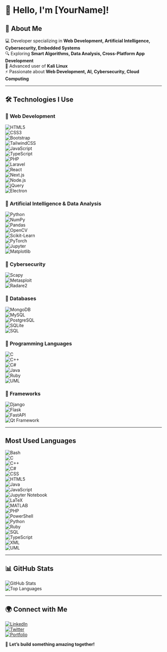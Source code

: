 # 👋 Hello, I'm [YourName]!

## 🚀 About Me
💻 Developer specializing in **Web Development, Artificial Intelligence, Cybersecurity, Embedded Systems**  
🔍 Exploring **Smart Algorithms, Data Analysis, Cross-Platform App Development**  
🐧 Advanced user of **Kali Linux**  
⚡ Passionate about **Web Development, AI, Cybersecurity, Cloud Computing**  

---

## 🛠 Technologies I Use  

### 🔹 **Web Development**  
![HTML5](https://img.shields.io/badge/HTML5-E34F26?style=for-the-badge&logo=html5&logoColor=white)  
![CSS3](https://img.shields.io/badge/CSS3-1572B6?style=for-the-badge&logo=css3&logoColor=white)  
![Bootstrap](https://img.shields.io/badge/Bootstrap-7952B3?style=for-the-badge&logo=bootstrap&logoColor=white)  
![TailwindCSS](https://img.shields.io/badge/TailwindCSS-38B2AC?style=for-the-badge&logo=tailwindcss)  
![JavaScript](https://img.shields.io/badge/JavaScript-F7DF1E?style=for-the-badge&logo=javascript&logoColor=black)  
![TypeScript](https://img.shields.io/badge/TypeScript-3178C6?style=for-the-badge&logo=typescript&logoColor=white)  
![PHP](https://img.shields.io/badge/PHP-777BB4?style=for-the-badge&logo=php&logoColor=white)  
![Laravel](https://img.shields.io/badge/Laravel-FF2D20?style=for-the-badge&logo=laravel&logoColor=white)  
![React](https://img.shields.io/badge/React-61DAFB?style=for-the-badge&logo=react)  
![Next.js](https://img.shields.io/badge/Next.js-000?style=for-the-badge&logo=nextdotjs)  
![Node.js](https://img.shields.io/badge/Node.js-339933?style=for-the-badge&logo=node.js&logoColor=white)  
![jQuery](https://img.shields.io/badge/jQuery-0769AD?style=for-the-badge&logo=jquery&logoColor=white)  
![Electron](https://img.shields.io/badge/Electron-47848F?style=for-the-badge&logo=electron&logoColor=white)  

### 🔹 **Artificial Intelligence & Data Analysis**  
![Python](https://img.shields.io/badge/Python-3776AB?style=for-the-badge&logo=python&logoColor=white)  
![NumPy](https://img.shields.io/badge/NumPy-013243?style=for-the-badge&logo=numpy&logoColor=white)  
![Pandas](https://img.shields.io/badge/Pandas-150458?style=for-the-badge&logo=pandas&logoColor=white)  
![OpenCV](https://img.shields.io/badge/OpenCV-5C3EE8?style=for-the-badge&logo=opencv&logoColor=white)  
![Scikit-Learn](https://img.shields.io/badge/Scikit%20Learn-F7931E?style=for-the-badge&logo=scikitlearn&logoColor=white)  
![PyTorch](https://img.shields.io/badge/PyTorch-EE4C2C?style=for-the-badge&logo=pytorch&logoColor=white)  
![Jupyter](https://img.shields.io/badge/Jupyter-F37626?style=for-the-badge&logo=jupyter&logoColor=white)  
![Matplotlib](https://img.shields.io/badge/Matplotlib-11557C?style=for-the-badge&logo=python&logoColor=white)  

### 🔹 **Cybersecurity**  
![Scapy](https://img.shields.io/badge/Scapy-333333?style=for-the-badge&logo=python&logoColor=white)  
![Metasploit](https://img.shields.io/badge/Metasploit-0084FF?style=for-the-badge&logo=kalilinux&logoColor=white)  
![Radare2](https://img.shields.io/badge/Radare2-5C3EE8?style=for-the-badge&logo=kalilinux&logoColor=white)  

### 🔹 **Databases**  
![MongoDB](https://img.shields.io/badge/MongoDB-4EA94B?style=for-the-badge&logo=mongodb&logoColor=white)  
![MySQL](https://img.shields.io/badge/MySQL-4479A1?style=for-the-badge&logo=mysql&logoColor=white)  
![PostgreSQL](https://img.shields.io/badge/PostgreSQL-336791?style=for-the-badge&logo=postgresql&logoColor=white)  
![SQLite](https://img.shields.io/badge/SQLite-003B57?style=for-the-badge&logo=sqlite&logoColor=white)  
![SQL](https://img.shields.io/badge/SQL-4479A1?style=for-the-badge&logo=database&logoColor=white)  

### 🔹 **Programming Languages**  
![C](https://img.shields.io/badge/C-00599C?style=for-the-badge&logo=c&logoColor=white)  
![C++](https://img.shields.io/badge/C++-00599C?style=for-the-badge&logo=c%2B%2B&logoColor=white)  
![C#](https://img.shields.io/badge/C%23-239120?style=for-the-badge&logo=c-sharp&logoColor=white)  
![Java](https://img.shields.io/badge/Java-007396?style=for-the-badge&logo=java&logoColor=white)  
![Ruby](https://img.shields.io/badge/Ruby-CC342D?style=for-the-badge&logo=ruby&logoColor=white)  
![UML](https://img.shields.io/badge/UML-02569B?style=for-the-badge&logoColor=white)  

### 🔹 **Frameworks**  
![Django](https://img.shields.io/badge/Django-092E20?style=for-the-badge&logo=django&logoColor=white)  
![Flask](https://img.shields.io/badge/Flask-000000?style=for-the-badge&logo=flask&logoColor=white)  
![FastAPI](https://img.shields.io/badge/FastAPI-009688?style=for-the-badge&logo=fastapi&logoColor=white)  
![Qt Framework](https://img.shields.io/badge/Qt-41CD52?style=for-the-badge&logo=qt&logoColor=white)  

---

## Most Used Languages  

![Bash](https://img.shields.io/badge/Bash-100%25-black?style=flat-square)  
![C](https://img.shields.io/badge/C-100%25-blue?style=flat-square)  
![C++](https://img.shields.io/badge/C++-100%25-blue?style=flat-square)  
![C#](https://img.shields.io/badge/C%23-100%25-purple?style=flat-square)  
![CSS](https://img.shields.io/badge/CSS-100%25-blue?style=flat-square)  
![HTML5](https://img.shields.io/badge/HTML5-100%25-orange?style=flat-square)  
![Java](https://img.shields.io/badge/Java-100%25-red?style=flat-square)  
![JavaScript](https://img.shields.io/badge/JavaScript-100%25-yellow?style=flat-square)  
![Jupyter Notebook](https://img.shields.io/badge/Jupyter-100%25-orange?style=flat-square)  
![LaTeX](https://img.shields.io/badge/LaTeX-100%25-blue?style=flat-square)  
![MATLAB](https://img.shields.io/badge/MATLAB-100%25-orange?style=flat-square)  
![PHP](https://img.shields.io/badge/PHP-90%25-purple?style=flat-square)  
![PowerShell](https://img.shields.io/badge/PowerShell-100%25-blue?style=flat-square)  
![Python](https://img.shields.io/badge/Python-100%25-blue?style=flat-square)  
![Ruby](https://img.shields.io/badge/Ruby-100%25-red?style=flat-square)  
![SQL](https://img.shields.io/badge/SQL-100%25-blue?style=flat-square)  
![TypeScript](https://img.shields.io/badge/TypeScript-100%25-blue?style=flat-square)  
![XML](https://img.shields.io/badge/XML-100%25-orange?style=flat-square)  
![UML](https://img.shields.io/badge/UML-100%25-black?style=flat-square)  

---

## 📊 GitHub Stats  
![GitHub Stats](https://github-readme-stats.vercel.app/api?username=YourUsername&show_icons=true&theme=radical)  
![Top Languages](https://github-readme-stats.vercel.app/api/top-langs/?username=YourUsername&layout=compact&theme=radical)  

---

## 🌍 Connect with Me  
[![LinkedIn](https://img.shields.io/badge/LinkedIn-0077B5?style=for-the-badge&logo=linkedin)](https://linkedin.com/in/YourProfile)  
[![Twitter](https://img.shields.io/badge/Twitter-1DA1F2?style=for-the-badge&logo=twitter)](https://twitter.com/YourHandle)  
[![Portfolio](https://img.shields.io/badge/Portfolio-FF5722?style=for-the-badge&logo=Google-Chrome)](https://yourportfolio.com)  

🚀 **Let’s build something amazing together!**
